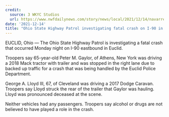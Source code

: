 ```yaml
---
credit:
  source: 3 WKYC Studios
  url: https://www.nwfdailynews.com/story/news/local/2021/12/14/navarre-pedestrian-struck-killed-pickup-truck-u-s-highway-98/6506888001/
date: '2021-12-14'
title: "Ohio State Highway Patrol investigating fatal crash on I-90 in Euclid"
---
```

EUCLID, Ohio — The Ohio State Highway Patrol is investigating a fatal crash that occurred Monday night on I-90 eastbound in Euclid. 

Troopers say 65-year-old Peter M. Gaylor, of Athens, New York was driving a 2018 Mack tractor with trailer and was stopped in the right lane due to backed up traffic for a crash that was being handled by the Euclid Police Department.

George A. Lloyd III, 67, of Cleveland was driving a 2017 Dodge Caravan. Troopers say Lloyd struck the rear of the trailer that Gaylor was hauling. Lloyd was pronounced deceased at the scene.

Neither vehicles had any passengers. Troopers say alcohol or drugs are not believed to have played a role in the crash. 
